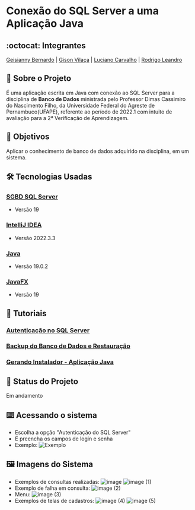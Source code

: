 # Conexão do SQL Server a uma Aplicação Java


## :octocat: Integrantes
[Geisianny Bernardo](https://github.com/Geisianny) | [Gison Vilaça](https://github.com/gison-vilaca) | [Luciano Carvalho](https://github.com/jlalvescarvalho) | [Rodrigo Leandro](https://github.com/rudrigozx)


## :page_with_curl: Sobre o Projeto
É uma aplicação escrita em Java com conexão ao SQL Server para a disciplina de __Banco de Dados__ ministrada pelo Professor Dimas Cassimiro do Nascimento Filho, da  Universidade Federal do Agreste de Pernambuco(UFAPE), referente ao período de 2022.1 com intuito de avaliação para a 2ª Verificação de Aprendizagem.


## :round_pushpin: Objetivos
Aplicar o conhecimento de banco de dados adquirido na disciplina, em um sistema.


## :hammer_and_wrench: Tecnologias Usadas
### [SGBD SQL Server](https://www.microsoft.com/pt-br/sql-server/sql-server-downloads)
*   Versão 19
### [IntelliJ IDEA](https://www.jetbrains.com/idea/)
*   Versão 2022.3.3
### [Java](https://www.java.com/pt-BR/)
*   Versão 19.0.2
### [JavaFX](https://openjfx.io/)
*   Versão 19


## :memo: Tutoriais
### [Autenticação no SQL Server](https://www.youtube.com/watch?v=IbArd7cn2x4&t=153s)
### [Backup do Banco de Dados e Restauração](https://www.youtube.com/watch?v=ndkxT7aEgWM&t=1s)
### [Gerando Instalador - Aplicação Java](https://www.youtube.com/watch?v=uZnseHc2PBA&t=136s)


## :construction: Status do Projeto
Em andamento


## :keyboard: Acessando o sistema
*   Escolha a opção "Autenticação do SQL Server"
*   E preencha os campos de login e senha
*   Exemplo:
![Exemplo](https://user-images.githubusercontent.com/117764233/227303077-6252ff1e-1c06-4e28-9605-079ed552f174.png)


## :framed_picture: Imagens do Sistema
*   Exemplos de consultas realizadas:
![image](https://user-images.githubusercontent.com/117764233/227409287-86a6cdbb-85cb-4146-b086-4e7cfd9db9c7.png)
![image (1)](https://user-images.githubusercontent.com/117764233/227409312-73e8cb51-6dea-4c78-a195-39c9e1433bc4.png)
*   Exemplo de falha em consulta:
![image (2)](https://user-images.githubusercontent.com/117764233/227409334-261265f9-1a13-43fb-8895-a6b6ff9e8fc7.png)
*   Menu:
![image (3)](https://user-images.githubusercontent.com/117764233/227409348-4bb5f384-edd2-4224-bf34-2ae497871534.png)
*   Exemplos de telas de cadastros:
![image (4)](https://user-images.githubusercontent.com/117764233/227409385-314913c4-37a4-402b-8c15-288ebafd9384.png)
![image (5)](https://user-images.githubusercontent.com/117764233/227409397-ab9db53e-7765-4129-868d-540b8e1ff5f3.png)


